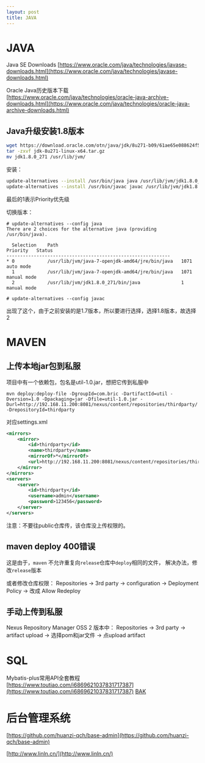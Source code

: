 ```yaml
---
layout: post
title: JAVA
---
```


# JAVA

Java SE Downloads [https://www.oracle.com/java/technologies/javase-downloads.html](https://www.oracle.com/java/technologies/javase-downloads.html)

Oracle Java历史版本下载 [https://www.oracle.com/java/technologies/oracle-java-archive-downloads.html](https://www.oracle.com/java/technologies/oracle-java-archive-downloads.html)

## Java升级安装1.8版本

```bash
wget https://download.oracle.com/otn/java/jdk/8u271-b09/61ae65e088624f5aaa0b1d2d801acb16/jdk-8u271-linux-x64.tar.gz
tar -zxvf jdk-8u271-linux-x64.tar.gz
mv jdk1.8.0_271 /usr/lib/jvm/
```

安装：

```bash
update-alternatives --install /usr/bin/java java /usr/lib/jvm/jdk1.8.0_271/bin/java 1
update-alternatives --install /usr/bin/javac javac /usr/lib/jvm/jdk1.8.0_271/bin/javac 1
```

最后的1表示Priority优先级

切换版本：

```
# update-alternatives --config java
There are 2 choices for the alternative java (providing /usr/bin/java).

  Selection    Path                                            Priority   Status
------------------------------------------------------------
* 0            /usr/lib/jvm/java-7-openjdk-amd64/jre/bin/java   1071      auto mode
  1            /usr/lib/jvm/java-7-openjdk-amd64/jre/bin/java   1071      manual mode
  2            /usr/lib/jvm/jdk1.8.0_271/bin/java               1         manual mode

# update-alternatives --config javac
```

出现了这个，由于之前安装的是1.7版本，所以要进行选择，选择1.8版本，故选择2

# MAVEN

## 上传本地jar包到私服

项目中有一个依赖包，包名是util-1.0.jar，想把它传到私服中

```shell
mvn deploy:deploy-file -DgroupId=com.bric -DartifactId=util -Dversion=1.0 -Dpackaging=jar -Dfile=util-1.0.jar -Durl=http://192.168.11.200:8081/nexus/content/repositories/thirdparty/ -DrepositoryId=thirdparty
```

对应settings.xml

```xml
<mirrors>    
	<mirror>
        <id>thirdparty</id>
        <name>thirdparty</name>
        <mirrorOf>*</mirrorOf>
        <url>http://192.168.11.200:8081/nexus/content/repositories/thirdparty/</url>
    </mirror>
</mirrors>
<servers>
    <server>
        <id>thirdparty</id>
        <username>admin</username>
        <password>123456</password>
    </server>
</servers>
```
注意：不要往public仓库传，该仓库没上传权限的。

## maven deploy 400错误

这是由于，`maven` 不允许重复向`release`仓库中`deploy`相同的文件，
解决办法，修改`release`版本

或者修改仓库权限： Repositories -> 3rd party -> configuration -> Deployment Policy -> 改成 Allow Redeploy

## 手动上传到私服

Nexus Repository Manager OSS 2 版本中： Repositories -> 3rd party -> artifact upload -> 选择pom和jar文件 -> 点upload artifact

# SQL

Mybatis-plus常用API全套教程 [https://www.toutiao.com/i6869621037831717387](https://www.toutiao.com/i6869621037831717387) [BAK](https://mp.weixin.qq.com/s/O0vSZPp_U-PNwDIuYL9cww)

# 后台管理系统

[https://github.com/huanzi-qch/base-admin](https://github.com/huanzi-qch/base-admin)

[http://www.linln.cn/](http://www.linln.cn/)